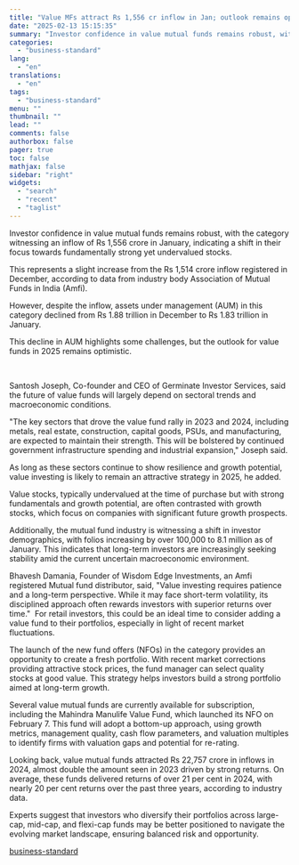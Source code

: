```yaml
---
title: "Value MFs attract Rs 1,556 cr inflow in Jan; outlook remains optimistic"
date: "2025-02-13 15:15:35"
summary: "Investor confidence in value mutual funds remains robust, with the category witnessing an inflow of Rs 1,556 crore in January, indicating a shift in their focus towards fundamentally strong yet undervalued stocks. This represents a slight increase from the Rs 1,514 crore inflow registered in December, according to data from..."
categories:
  - "business-standard"
lang:
  - "en"
translations:
  - "en"
tags:
  - "business-standard"
menu: ""
thumbnail: ""
lead: ""
comments: false
authorbox: false
pager: true
toc: false
mathjax: false
sidebar: "right"
widgets:
  - "search"
  - "recent"
  - "taglist"
---
```


Investor confidence in value mutual funds remains robust, with the category witnessing an inflow of Rs 1,556 crore in January, indicating a shift in their focus towards fundamentally strong yet undervalued stocks.

This represents a slight increase from the Rs 1,514 crore inflow registered in December, according to data from industry body Association of Mutual Funds in India (Amfi).

However, despite the inflow, assets under management (AUM) in this category declined from Rs 1.88 trillion in December to Rs 1.83 trillion in January.

This decline in AUM highlights some challenges, but the outlook for value funds in 2025 remains optimistic.

 

Santosh Joseph, Co-founder and CEO of Germinate Investor Services, said the future of value funds will largely depend on sectoral trends and macroeconomic conditions.

"The key sectors that drove the value fund rally in 2023 and 2024, including metals, real estate, construction, capital goods, PSUs, and manufacturing, are expected to maintain their strength. This will be bolstered by continued government infrastructure spending and industrial expansion," Joseph said.

As long as these sectors continue to show resilience and growth potential, value investing is likely to remain an attractive strategy in 2025, he added.

Value stocks, typically undervalued at the time of purchase but with strong fundamentals and growth potential, are often contrasted with growth stocks, which focus on companies with significant future growth prospects.

Additionally, the mutual fund industry is witnessing a shift in investor demographics, with folios increasing by over 100,000 to 8.1 million as of January. This indicates that long-term investors are increasingly seeking stability amid the current uncertain macroeconomic environment.

Bhavesh Damania, Founder of Wisdom Edge Investments, an Amfi registered Mutual fund distributor, said, "Value investing requires patience and a long-term perspective. While it may face short-term volatility, its disciplined approach often rewards investors with superior returns over time." 
For retail investors, this could be an ideal time to consider adding a value fund to their portfolios, especially in light of recent market fluctuations.

The launch of the new fund offers (NFOs) in the category provides an opportunity to create a fresh portfolio. With recent market corrections providing attractive stock prices, the fund manager can select quality stocks at good value. This strategy helps investors build a strong portfolio aimed at long-term growth.

Several value mutual funds are currently available for subscription, including the Mahindra Manulife Value Fund, which launched its NFO on February 7. This fund will adopt a bottom-up approach, using growth metrics, management quality, cash flow parameters, and valuation multiples to identify firms with valuation gaps and potential for re-rating.

Looking back, value mutual funds attracted Rs 22,757 crore in inflows in 2024, almost double the amount seen in 2023 driven by strong returns. On average, these funds delivered returns of over 21 per cent in 2024, with nearly 20 per cent returns over the past three years, according to industry data.

Experts suggest that investors who diversify their portfolios across large-cap, mid-cap, and flexi-cap funds may be better positioned to navigate the evolving market landscape, ensuring balanced risk and opportunity.

[business-standard](https://www.business-standard.com/markets/mutual-fund/value-mfs-attract-rs-1-556-cr-inflow-in-jan-outlook-remains-optimistic-125021300681_1.html)
